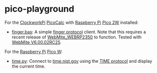 # pico-playground

For the [ClockworkPi](https://www.clockworkpi.com) [PicoCalc](https://www.clockworkpi.com/picocalc) with [Raspberry Pi](https://www.raspberrypi.com) [Pico 2W](https://www.raspberrypi.com/products/raspberry-pi-pico-2/) installed:

* [finger.bas](finger.bas): A simple [finger protocol](https://datatracker.ietf.org/doc/html/rfc742) client. Note that this requires a recent release of [WebMite_WEBRP2350](https://github.com/madcock/PicoMiteAllVersions/releases) to function. Tested with [WebMite V6.00.02RC25](https://github.com/madcock/PicoMiteAllVersions/releases/tag/V6.00.02RC25).

For the [Raspberry Pi](https://www.raspberrypi.com) [Pico W](https://www.raspberrypi.com/products/raspberry-pi-pico/):
* [time.py](time.py): Connect to [time.nist.gov](https://tf.nist.gov/tf-cgi/servers.cgi) using the [TIME protocol](https://www.rfc-editor.org/rfc/rfc868.html) and display the current time.
